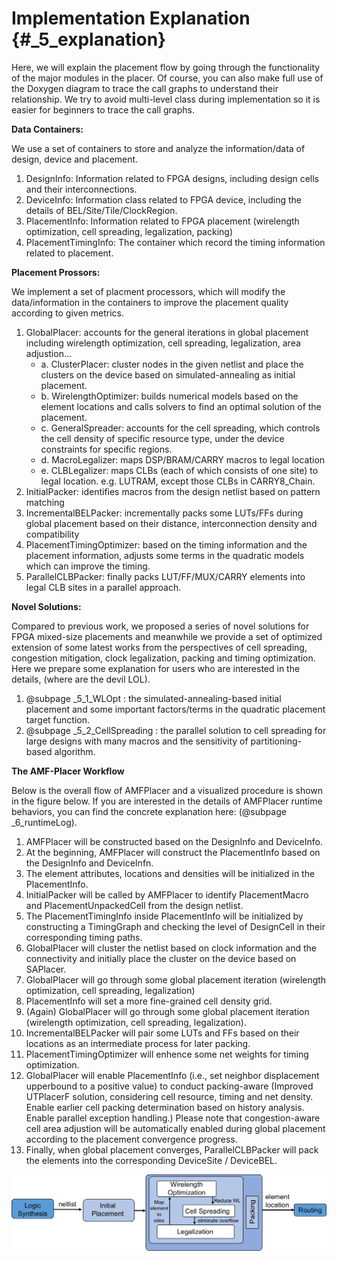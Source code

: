 # Implementation Explanation {#_5_explanation}

Here, we will explain the placement flow by going through the functionality of the major modules in the placer. Of course, you can also make full use of the Doxygen diagram to trace the call graphs to understand their relationship. We try to avoid multi-level class during implementation so it is easier for beginners to trace the call graphs.

**Data Containers:**

We use a set of containers to store and analyze the information/data of design, device and placement.

1. DesignInfo: Information related to FPGA designs, including design cells and their interconnections. 
2. DeviceInfo: Information class related to FPGA device, including the details of BEL/Site/Tile/ClockRegion. 
3. PlacementInfo: Information related to FPGA placement (wirelength optimization, cell spreading, legalization, packing) 
4. PlacementTimingInfo: The container which record the timing information related to placement. 
   

**Placement Prossors:**

We implement a set of placment processors, which will modify the data/information in the containers to improve the placement quality according to given metrics.

1. GlobalPlacer: accounts for the general iterations in global placement including wirelength optimization, cell spreading, legalization, area adjustion... 
    * a. ClusterPlacer: cluster nodes in the given netlist and place the clusters on the device based on simulated-annealing as initial placement. 
    * b. WirelengthOptimizer: builds numerical models based on the element locations and calls solvers to find an optimal solution of the placement. 
    * c. GeneralSpreader: accounts for the cell spreading, which controls the cell density of specific resource type, under the device constraints for specific regions. 
    * d. MacroLegalizer: maps DSP/BRAM/CARRY macros to legal location
    * e. CLBLegalizer: maps CLBs (each of which consists of one site) to legal location. e.g. LUTRAM, except those CLBs in CARRY8_Chain.
2. InitialPacker: identifies macros from the design netlist based on pattern matching
3. IncrementalBELPacker: incrementally packs some LUTs/FFs during global placement based on their distance, interconnection density and compatibility
4. PlacementTimingOptimizer: based on the timing information and the placement information, adjusts some terms in the quadratic models which can improve the timing.
5.  ParallelCLBPacker: finally packs LUT/FF/MUX/CARRY elements into legal CLB sites in a parallel approach.


**Novel Solutions:**

Compared to previous work, we proposed a series of novel solutions for FPGA mixed-size placements and meanwhile we provide a set of optimized extension of some latest works from the perspectives of cell spreading, congestion mitigation, clock legalization, packing and timing optimization. Here we prepare some explanation for users who are interested in the details, (where are the devil LOL).

1. @subpage _5_1_WLOpt : the simulated-annealing-based initial placement and some important factors/terms in the quadratic placement target function.
2. @subpage _5_2_CellSpreading : the parallel solution to cell spreading for large designs with many macros and the sensitivity of partitioning-based algorithm.

**The AMF-Placer Workflow**

Below is the overall flow of AMFPlacer and a visualized procedure is shown in the figure below. If you are interested in the details of AMFPlacer runtime behaviors, you can find the concrete explanation here: (@subpage _6_runtimeLog).

1. AMFPlacer will be constructed based on the DesignInfo and DeviceInfo. 
2. At the beginning, AMFPlacer will construct the PlacementInfo based on the DesignInfo and DeviceInfn. 
3. The element attributes, locations and densities will be initialized in the PlacementInfo. 
4. InitialPacker will be called by AMFPlacer to identify PlacementMacro and PlacementUnpackedCell from the design netlist.
5. The PlacementTimingInfo inside PlacementInfo will be initialized by constructing a TimingGraph and checking the level of DesignCell in their corresponding timing paths.
6. GlobalPlacer will cluster the netlist based on clock information and the connectivity and initially place the cluster on the device based on SAPlacer.
7. GlobalPlacer will go through some global placement iteration (wirelength optimization, cell spreading, legalization)
8. PlacementInfo will set a more fine-grained cell density grid.
9. (Again) GlobalPlacer will go through some global placement iteration (wirelength optimization, cell spreading, legalization).
10. IncrementalBELPacker will pair some LUTs and FFs based on their locations as an intermediate process for later packing.
11. PlacementTimingOptimizer will enhence some net weights for timing optimization.
12. GlobalPlacer will enable PlacementInfo (i.e., set neighbor displacement upperbound to a positive value) to conduct packing-aware (Improved UTPlacerF solution, considering cell resource, timing and net density. Enable earlier cell packing determination based on history analysis. Enable parallel exception handling.) Please note that congestion-aware cell area adjustion will be automatically enabled during global placement according to the placement convergence progress.
13. Finally, when global placement converges, ParallelCLBPacker will pack the elements into the corresponding DeviceSite / DeviceBEL.

<center>
<img src="overview.png" alt="Implementation Overview" title="Implementation Overview" width="800" /> 
</center>
